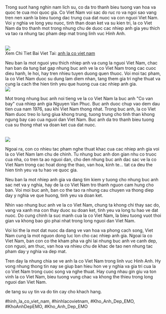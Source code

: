 <p>Trong suot hang nghin nam lich su, co da tro thanh bieu tuong van hoa va quoc te cua moi quoc gia. Co Viet Nam voi sac do ruc ro va ngoi sao vang tren nen xanh la bieu tuong dac trung cua dat nuoc va con nguoi Viet Nam. Voi y nghia ve long yeu nuoc, tinh than doan ket va su kien tri, la co Viet Nam da tro thanh mot trong nhung chu de duoc cac nhiep anh gia yeu thich va tao ra nhung tac pham dep mat trong linh vuc Hinh Anh.</p><br><img src="https://khoanhdepemo.com/wp-content/uploads/2024/12/image-2046-1024x576.png"></br>
Xem Chi Tiet Bai Viet Tai: <a href="https://khoanhdepemo.com/hinh-anh-la-co-viet-nam/">anh la co viet nam</a><p>Neu ban la mot nguoi yeu thich nhiep anh va cung la nguoi Viet Nam, chac han ban da tung bat gap nhung buc anh ve la co Viet Nam trong cac cuoc dieu hanh, le hoi, hay tren nhieu tuyen duong quen thuoc. Voi moi tac pham, la co Viet Nam duoc su dung lam diem nhan, tang them gia tri nghe thuat va cung la cach the hien tinh yeu que huong cua cac nhiep anh gia.<br><img src="https://khoanhdepemo.com/wp-content/uploads/2024/12/image-2048-1024x731.png"></br><p>Mot trong nhung buc anh noi tieng ve la co Viet Nam la buc anh "Co van bay" cua nhiep anh gia Nguyen Van Phuc. Buc anh duoc chup vao dem dau tien cua nam 1976, sau khi Viet Nam thong nhat. Trong buc anh, la co Viet Nam duoc treo lo lung giua khong trung, tuong trung cho tinh than khong ngung bay cao cua nguoi dan Viet Nam. Buc anh da tro thanh bieu tuong cua su thong nhat va doan ket cua dat nuoc.</p><br><img src="https://khoanhdepemo.com/wp-content/uploads/2024/12/image-2039-1024x768.png"></br><p>Ngoai ra, con co nhieu tac pham nghe thuat khac cua cac nhiep anh gia voi la co Viet Nam lam chu de chinh. Tu nhung buc anh don gian nhu co truoc cua nha, co tren ta ao nguoi dan, cho den nhung buc anh dac sac ve la co Viet Nam trong cac hoat dong the thao, van hoa, kinh te... tat ca deu the hien tinh yeu va tu hao ve quoc gia.<p>Neu ban la mot nhiep anh gia va dang tim kiem y tuong cho nhung buc anh sac net va y nghia, hay de la co Viet Nam tro thanh nguon cam hung cho ban. Voi moi buc anh, ban co the tao ra nhung cau chuyen va thong diep day y nghia ve que huong, tinh yeu va doan ket.</p><p>Nhin vao nhung buc anh ve la co Viet Nam, chung ta khong chi thay sac do, vang va xanh ma con thay duoc su doan ket, tinh yeu va long tu hao ve dat nuoc. Do cung chinh la suc manh cua la co Viet Nam, la bieu tuong vuot thoi gian va khong bao gio phai nhat trong long nguoi dan Viet Nam.<p>Voi loi the la mot dat nuoc da dang ve van hoa va phong cach song, Viet Nam cung la mot nguon dong luc lon cho cac nhiep anh gia. Ngoai la co Viet Nam, ban con co the kham pha va ghi lai nhung buc anh ve canh dep, con nguoi, am thuc, van hoa va nhieu chu de khac de tao nen nhung tac pham day y nghia va dep mat.</p><p>Tren day la nhung chia se ve anh la co Viet Nam trong linh vuc Hinh Anh. Hy vong nhung thong tin nay se giup ban hieu hon ve y nghia va gia tri cua la co Viet Nam trong cuoc song va nghe thuat. Hay cung nhau gin giu va ton vinh la co Viet Nam, bieu tuong vung chac va khong the thieu trong long nguoi dan Viet Nam.</p><p>de tang su uy tin va do tin cay cho khach hang.</p>
#hinh_la_co_viet_nam, #hinhlacovietnam, #Kho_Anh_Dep_EMO, #KhoAnhDepEMO, #Kho_Anh_Dep_EMO
